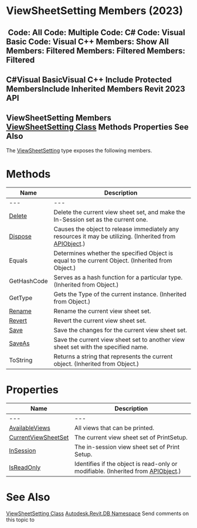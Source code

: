 # ViewSheetSetting Members (2023)

﻿
 Code: All Code: Multiple Code: C# Code: Visual Basic Code: Visual C++  Members: Show All Members: Filtered Members: Filtered Members: Filtered   
---  
C#Visual BasicVisual C++
Include Protected MembersInclude Inherited Members
Revit 2023 API  
---  
ViewSheetSetting Members  
[ViewSheetSetting Class](e85ce148-ef47-7640-1864-6035b6773411.md "ViewSheetSetting Class") Methods Properties See Also  
---  
The [ViewSheetSetting](e85ce148-ef47-7640-1864-6035b6773411.md "ViewSheetSetting Class") type exposes the following members.
# Methods
| Name | Description |
| --- | --- |
| --- | --- | --- |
| [Delete](b58dedbe-d849-17ee-9d2a-be35b2214b18.md "Delete Method") | Delete the current view sheet set, and make the In-Session set as the current one. |
| [Dispose](7c03212a-b587-1c89-3912-efea0d2619c5.md "Dispose Method") | Causes the object to release immediately any resources it may be utilizing. (Inherited from [APIObject](beb86ef5-39ad-3f0d-0cd9-0c929387a2bb.md "APIObject Class").) |
| Equals | Determines whether the specified Object is equal to the current Object. (Inherited from Object.) |
| GetHashCode | Serves as a hash function for a particular type.  (Inherited from Object.) |
| GetType | Gets the Type of the current instance. (Inherited from Object.) |
| [Rename](5c5f1d32-0df7-6c62-edb2-31758a0654f0.md "Rename Method") | Rename the current view sheet set. |
| [Revert](2bd893e6-ca59-b6fe-0a5a-55a630f8b123.md "Revert Method") | Revert the current view sheet set. |
| [Save](29c7297b-3a8c-e06d-1936-0e7b177608c6.md "Save Method") | Save the changes for the current view sheet set. |
| [SaveAs](28ae17e9-7706-5844-9dbb-046a161b1749.md "SaveAs Method") | Save the current view sheet set to another view sheet set with the specified name. |
| ToString | Returns a string that represents the current object. (Inherited from Object.) |

# Properties
| Name | Description |
| --- | --- |
| --- | --- | --- |
| [AvailableViews](7dfeb893-68af-9d54-b92a-789733c01104.md "AvailableViews Property") | All views that can be printed. |
| [CurrentViewSheetSet](e0e891ee-2ff1-9097-9faa-6e3c7db51e81.md "CurrentViewSheetSet Property") | The current view sheet set of PrintSetup. |
| [InSession](499cf452-867e-e131-b39d-493875215872.md "InSession Property") | The in-session view sheet set of Print Setup. |
| [IsReadOnly](d516bcd2-a3fd-a578-58f6-f1add979bd07.md "IsReadOnly Property") | Identifies if the object is read-only or modifiable. (Inherited from [APIObject](beb86ef5-39ad-3f0d-0cd9-0c929387a2bb.md "APIObject Class").) |

# See Also
[ViewSheetSetting Class](e85ce148-ef47-7640-1864-6035b6773411.md "ViewSheetSetting Class")
[Autodesk.Revit.DB Namespace](87546ba7-461b-c646-cbb1-2cb8f5bff8b2.md "Autodesk.Revit.DB Namespace")
Send comments on this topic to 